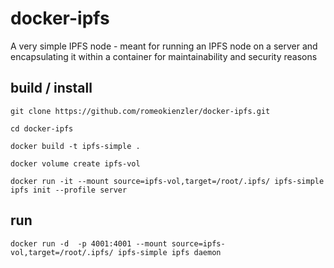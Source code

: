 # docker-ipfs

A very simple IPFS node - meant for running an IPFS node on a server and encapsulating it within a container for maintainability and security reasons



## build / install

`git clone https://github.com/romeokienzler/docker-ipfs.git`

`cd docker-ipfs`

`docker build -t ipfs-simple .`

`docker volume create ipfs-vol`

`docker run -it --mount source=ipfs-vol,target=/root/.ipfs/ ipfs-simple ipfs init --profile server`

## run

`docker run -d  -p 4001:4001 --mount source=ipfs-vol,target=/root/.ipfs/ ipfs-simple ipfs daemon`

